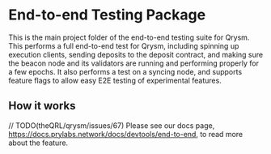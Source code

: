 # End-to-end Testing Package

This is the main project folder of the end-to-end testing suite for Qrysm. This performs a full end-to-end test for Qrysm, including spinning up execution clients, sending deposits to the deposit contract, and making sure the beacon node and its validators are running and performing properly for a few epochs.
It also performs a test on a syncing node, and supports feature flags to allow easy E2E testing of experimental features. 

## How it works

// TODO(theQRL/qrysm/issues/67)
Please see our docs page, https://docs.prylabs.network/docs/devtools/end-to-end, to read more about the feature.

